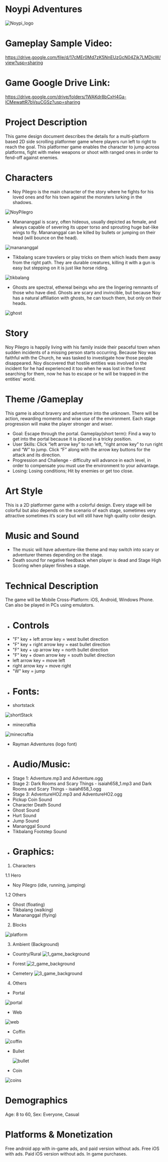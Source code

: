# Noypi Adventures
![Noypi_logo](https://user-images.githubusercontent.com/73202856/96662565-34a6fd00-1381-11eb-807c-7ac464dd5967.png)

# Gameplay Sample Video:
https://drive.google.com/file/d/17cMEr0Md7zK5NnEUzGcN04Zjk7LMDjcW/view?usp=sharing

# Game Google Drive Link:
https://drive.google.com/drive/folders/1WAKdr8bCxH4Ga-lCMewattR7bVsuCGSz?usp=sharing

# Project Description
This game design document describes the details for a multi-platform based 2D side scrolling platformer game where players run left to right to reach the goal. This platformer game enables the character to jump across platforms, fight with melee weapons or shoot with ranged ones in order to fend-off against enemies.

# Characters
* Noy Pilegro is the main character of the story where he fights for his loved ones and for his town against the monsters lurking in the shadows.

![NoyPilegro](https://user-images.githubusercontent.com/73202856/96665089-ae8db500-1386-11eb-816f-501ad2f9adab.png)

* Manananggal is scary, often hideous, usually depicted as female, and always capable of severing its upper torso and sprouting huge bat-like wings to fly. Manananggal can be killed by bullets or jumping on their head (will bounce on the head).

![manananggal](https://user-images.githubusercontent.com/73202856/96666041-e4cc3400-1388-11eb-8f7d-84841ad76542.png)

* Tikbalang scare travelers or play tricks on them which leads them away from the right path. They are durable creatures, killing it with a gun is easy but stepping on it is just like horse riding.

![tikbalang](https://user-images.githubusercontent.com/73202856/96666081-f8779a80-1388-11eb-886c-4ac829d6c999.png)

* Ghosts are spectral, ethereal beings who are the lingering remnants of those who have died. Ghosts are scary and invincible, but because Noy has a natural affiliation with ghosts, he can touch them, but only on their heads.

![ghost](https://user-images.githubusercontent.com/73202856/96667092-f6aed680-138a-11eb-8b0b-89c8d3ec7427.png)

# Story
Noy Pilegro is happily living with his family inside their peaceful town when sudden incidents of a missing person starts occurring. Because Noy was faithful with the Church, he was tasked to investigate how those people disappeared. Noy discovered that hostile entities was involved in the incident for he had experienced it too when he was lost in the forest searching for them, now he has to escape or he will be trapped in the entities' world.

# Theme /Gameplay
This game is about bravery and adventure into the unknown. There will be action, rewarding moments and wise use of the environment. Each stage progression will make the player stronger and wiser.

* Goal: Escape through the portal. Gameplay(short term): Find a way to get into the portal because it is placed in a tricky position.
* User Skills: Click “left arrow key” to run left, “right arrow key” to run right and “W” to jump. Click “F” along with the arrow key buttons for the attack and its direction.
* Progression and Challenge - difficulty will advance in each level, in order to compensate you must use the environment to your advantage.
* Losing: Losing conditions; Hit by enemies or get too close.

# Art Style
This is a 2D platformer game with a colorful design. Every stage will be colorful but also depends on the scenario of each stage, sometimes very attractive sometimes it’s scary but will still have high quality color design.

# Music and Sound
* The music will have adventure-like theme and may switch into scary or adventurer themes depending on the stage.
* Death sound for negative feedback when player is dead and Stage High Scoring when player finishes a stage.

# Technical Description
The game will be Mobile Cross-Platform: iOS, Android, Windows Phone. Can also be played in PCs using emulators.

* # Controls
- "F" key + left arrow key = west bullet direction
- "F" key + right arrow key = east bullet direction
- "F" key + up arrow key = north bullet direction
- "F" key + down arrow key = south bullet direction
- left arrow key = move left
- right arrow key = move right
- "W" key = jump

* # Fonts:
- shortstack

![shortStack](https://user-images.githubusercontent.com/73202856/96670616-56f54680-1392-11eb-8dbb-1498c85aa721.png)

- minecraftia

![minecraftia](https://user-images.githubusercontent.com/73202856/96670663-7ab88c80-1392-11eb-90da-68fe9c03d3be.png)

- Rayman Adventures (logo font)

* # Audio/Music:
- Stage 1: Adventure.mp3 and Adventure.ogg
- Stage 2: Dark Rooms and Scary Things - isaiah658_1.mp3 and Dark Rooms and Scary Things - isaiah658_1.ogg
- Stage 3: AdventureHO2.mp3 and AdventureHO2.ogg
- Pickup Coin Sound
- Character Death Sound
- Ghost Sound
- Hurt Sound
- Jump Sound
- Mananggal Sound
- Tikbalang Footstep Sound

* # Graphics:

1. Characters

1.1 Hero

- Noy Pilegro (idle, running, jumping)

1.2 Others

- Ghost (floating)
- Tikbalang (walking)
- Manananggal (flying)

2. Blocks

![platform](https://user-images.githubusercontent.com/73202856/96674701-f408ad00-139b-11eb-915d-7a226e81df46.png)

3. Ambient (Background)

- Country/Rural
![1_game_background](https://user-images.githubusercontent.com/73202856/96674854-39c57580-139c-11eb-80e2-e6ee964b7eda.png)

- Forest
![2_game_background](https://user-images.githubusercontent.com/73202856/96674931-637e9c80-139c-11eb-82a6-9ade7dd222be.png)

- Cemetery
![3_game_background](https://user-images.githubusercontent.com/73202856/96674962-73967c00-139c-11eb-9084-e0cb2ab05f62.png)


4. Others

- Portal

![portal](https://user-images.githubusercontent.com/73202856/96675065-aa6c9200-139c-11eb-8c6f-f3aa994aa78a.png)

- Web

![web](https://user-images.githubusercontent.com/73202856/96675184-f91a2c00-139c-11eb-8fe1-b030c31be4b6.png)

- Coffin

![coffin](https://user-images.githubusercontent.com/73202856/96675212-07684800-139d-11eb-8884-edfc06b905ba.png)

- Bullet

   ![bullet](https://user-images.githubusercontent.com/73202856/96675360-50b89780-139d-11eb-8195-9887bd453e6a.png)

- Coin

![coins](https://user-images.githubusercontent.com/73202856/96675369-53b38800-139d-11eb-8879-513f0dbad54a.png)

# Demographics
Age: 8 to 60, Sex: Everyone, Casual

# Platforms & Monetization
Free android app with in-game ads, and paid version without ads. Free iOS with ads. Paid iOS version without ads. In game purchases.
